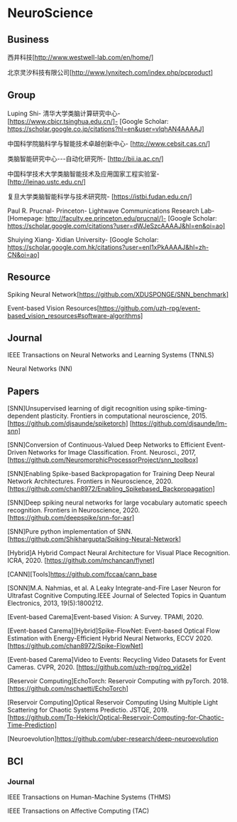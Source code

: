 # NeuroScience

## Business

西井科技[http://www.westwell-lab.com/en/home/]

北京灵汐科技有限公司[http://www.lynxitech.com/index.php/pcproduct]

## Group

Luping Shi-
清华大学类脑计算研究中心-
[https://www.cbicr.tsinghua.edu.cn/]-
[Google Scholar: https://scholar.google.co.jp/citations?hl=en&user=vlqhAN4AAAAJ]

中国科学院脑科学与智能技术卓越创新中心-
[http://www.cebsit.cas.cn/]

类脑智能研究中心---自动化研究所-
[http://bii.ia.ac.cn/]

中国科学技术大学类脑智能技术及应用国家工程实验室-
[http://leinao.ustc.edu.cn/]

复旦大学类脑智能科学与技术研究院-
[https://istbi.fudan.edu.cn/]

Paul R. Prucnal-
Princeton-
Lightwave Communications Research Lab-
[Homepage: http://faculty.ee.princeton.edu/prucnal/]-
[Google Scholar: https://scholar.google.com/citations?user=dWJeSzcAAAAJ&hl=en&oi=ao]

Shuiying Xiang-
Xidian University-
[Google Scholar: https://scholar.google.com.hk/citations?user=enI1xPkAAAAJ&hl=zh-CN&oi=ao]

## Resource

Spiking Neural Network[https://github.com/XDUSPONGE/SNN_benchmark]

Event-based Vision Resources[https://github.com/uzh-rpg/event-based_vision_resources#software-algorithms]

## Journal

IEEE Transactions on Neural Networks and Learning Systems (TNNLS)

Neural Networks (NN)

## Papers

[SNN]Unsupervised learning of digit recognition using spike-timing-dependent plasticity. Frontiers in computational neuroscience, 2015.
[https://github.com/djsaunde/spiketorch]
[https://github.com/djsaunde/lm-snn]

[SNN]Conversion of Continuous-Valued Deep Networks to Efficient Event-Driven Networks for Image Classification. Front. Neurosci., 2017,
[https://github.com/NeuromorphicProcessorProject/snn_toolbox]

[SNN]Enabling Spike-based Backpropagation for Training Deep Neural Network Architectures. Frontiers in Neuroscience, 2020.
[https://github.com/chan8972/Enabling_Spikebased_Backpropagation]

[SNN]Deep spiking neural networks for large vocabulary automatic speech recognition. Frontiers in Neuroscience, 2020.
[https://github.com/deepspike/snn-for-asr]

[SNN]Pure python implementation of SNN. [https://github.com/Shikhargupta/Spiking-Neural-Network]

[Hybrid]A Hybrid Compact Neural Architecture for Visual Place Recognition. ICRA, 2020.
[https://github.com/mchancan/flynet]

[CANN][Tools]https://github.com/fccaa/cann_base

[SONN]M.A. Nahmias, et al. A Leaky Integrate-and-Fire Laser Neuron for Ultrafast Cognitive Computing.IEEE Journal of Selected Topics in Quantum Electronics, 2013, 19(5):1800212.

[Event-based Carema]Event-based Vision: A Survey. TPAMI, 2020.

[Event-based Carema][Hybrid]Spike-FlowNet: Event-based Optical Flow Estimation with Energy-Efficient Hybrid Neural Networks, ECCV 2020.
[https://github.com/chan8972/Spike-FlowNet]

[Event-based Carema]Video to Events: Recycling Video Datasets for Event Cameras. CVPR, 2020.
[https://github.com/uzh-rpg/rpg_vid2e]

[Reservoir Computing]EchoTorch: Reservoir Computing with pyTorch. 2018.
[https://github.com/nschaetti/EchoTorch]

[Reservoir Computing]Optical Reservoir Computing Using Multiple Light Scattering for Chaotic Systems Predictio. JSTQE, 2019.
[https://github.com/Tp-Hekiclr/Optical-Reservoir-Computing-for-Chaotic-Time-Prediction]

[Neuroevolution]https://github.com/uber-research/deep-neuroevolution

## BCI

### Journal

IEEE Transactions on Human-Machine Systems (THMS)

IEEE Transactions on Affective Computing (TAC)